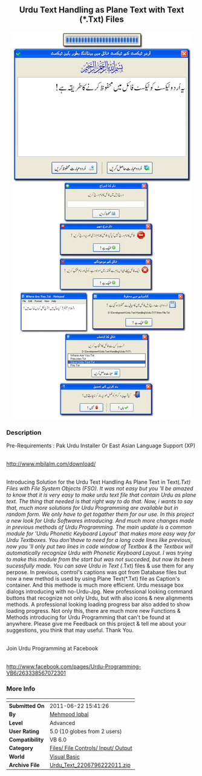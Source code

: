 ﻿<div align="center">

## Urdu Text Handling as Plane Text with Text \(\*\.Txt\)  Files

<img src="PIC201162265892734.gif">
</div>

### Description

Pre-Requirements : Pak Urdu Installer Or East Asian Language Support (XP)

<br>http://www.mbilalm.com/download/</br>

<br>Introducing Solution for the Urdu Text Handling As Plane Text in Text(*.Txt) Files with File System Objects (FSO). It was not easy but you 'll be amazed to know that it is very easy to make urdu text file that contain Urdu as plane text. The thing that needed is that right way to do that. Now, i wants to say that, much more solutions for Urdu Programming are available but in random form. We only have to get togather them for our use. In this project a new look for Urdu Softwares introducing. And much more changes made in previous methods of Urdu Programming. The main update is a common module for 'Urdu Phonetic Keyboard Layout' that makes more easy way for Urdu Textboxes. You don'thave to need for a long code lines like previous, now you 'll only put two lines in code window of Textbox & the Textbox will automatically recognize Urdu with Phonetic Keyboard Layout. I was trying to make this module from the start but was not succeded, but now its been sucessfully made. You can save Urdu in Text (*.Txt) files & use them for any perpose. In previous, control's captions was got from Database files but now a new method is used by using Plane Text(*.Txt) file as Caption's container. And this methode is much more efficient. Urdu message box dialogs introducing with no-Urdu-Jpg. New professional looking command buttons that recognize not only Urdu, but with also icons & new alignments methods. A professional looking loading progress bar also added to show loading progress. Not only this, there are much more new Functions & Methods introducing for Urdu Programming that can't be found at anywhere. Please give me Feedback on this project & tell me about your suggestions, you think that may useful. Thank You. </br>

<br>Join Urdu Programming at Facebook</br>

<br>http://www.facebook.com/pages/Urdu-Programming-VB6/263338567072301</br>
 
### More Info
 


<span>             |<span>
---                |---
**Submitted On**   |2011-06-22 15:41:26
**By**             |[Mehmood Iqbal](https://github.com/Planet-Source-Code/PSCIndex/blob/master/ByAuthor/mehmood-iqbal.md)
**Level**          |Advanced
**User Rating**    |5.0 (10 globes from 2 users)
**Compatibility**  |VB 6\.0
**Category**       |[Files/ File Controls/ Input/ Output](https://github.com/Planet-Source-Code/PSCIndex/blob/master/ByCategory/files-file-controls-input-output__1-3.md)
**World**          |[Visual Basic](https://github.com/Planet-Source-Code/PSCIndex/blob/master/ByWorld/visual-basic.md)
**Archive File**   |[Urdu\_Text\_2206796222011\.zip](https://github.com/Planet-Source-Code/mehmood-iqbal-urdu-text-handling-as-plane-text-with-text-txt-files__1-73969/archive/master.zip)








